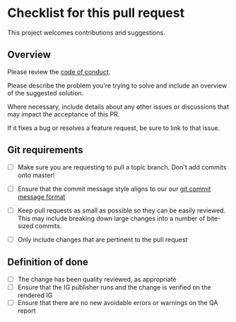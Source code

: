 # Checklist for this pull request

This project welcomes contributions and suggestions.

## Overview
Please review the [code of conduct](CODE_OF_CONDUCT.md).

Please describe the problem you're trying to solve and include an overview of the suggested solution.

Where necessary, include details about any other issues or discussions that may impact the acceptance of this PR.

If it fixes a bug or resolves a feature request, be sure to link to that issue.

## Git requirements
* [ ] Make sure you are requesting to pull a topic branch. Don't add commits onto master!
* [ ] Ensure that the commit message style aligns to our our [git commit message format](GIT_COMMIT_MESSAGE_FORMAT.md)
* [ ] Keep pull requests as small as possible so they can be easily reviewed. This may include breaking down large changes into a number of bite-sized commits.
* [ ] Only include changes that are pertinent to the pull request


## Definition of done
* [ ] The change has been quality reviewed, as appropriate
* [ ] Ensure that the IG publisher runs and the change is verified on the rendered IG
* [ ] Ensure that there are no new avoidable errors or warnings on the QA report
